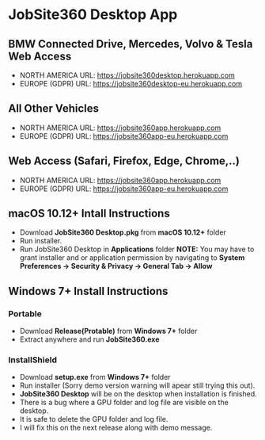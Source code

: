 # JobSite360 Desktop App

## BMW Connected Drive, Mercedes, Volvo & Tesla Web Access
- NORTH AMERICA URL: https://jobsite360desktop.herokuapp.com
- EUROPE (GDPR) URL: https://jobsite360desktop-eu.herokuapp.com

## All Other Vehicles
- NORTH AMERICA URL: https://jobsite360app.herokuapp.com
- EUROPE (GDPR) URL: https://jobsite360app-eu.herokuapp.com

## Web Access (Safari, Firefox, Edge, Chrome,..)
- NORTH AMERICA URL: https://jobsite360app.herokuapp.com
- EUROPE (GDPR) URL: https://jobsite360app-eu.herokuapp.com

## macOS 10.12+ Intall Instructions
- Download **JobSite360 Desktop.pkg** from **macOS 10.12+** folder
- Run installer. 
- Run JobSite360 Desktop in **Applications** folder 
**NOTE:** 
You may have to grant installer and or application permission by navigating to **System Preferences -> Security & Privacy -> General Tab -> Allow**


## Windows 7+ Install Instructions

### Portable
- Download **Release(Protable)** from **Windows 7+** folder
- Extract anywhere and run **JobSite360.exe**

### InstallShield
- Download **setup.exe** from **Windows 7+** folder
- Run installer (Sorry demo version warning will apear still trying this out).
- **JobSite360 Desktop** will be on the desktop when installation is finished.
- There is a bug where a GPU folder and log file are visible on the desktop. 
- It is safe to delete the GPU folder and log file.
- I will fix this on the next release along with demo message.
